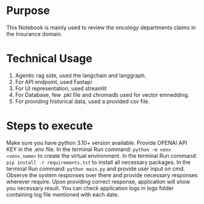 # Purpose
This Notebook is mainly used to review the oncology departments claims in the Insurance domain.

# Technical Usage
1. Agentic rag side, used the langchain and langgraph.
2. For API endpoint, used Fastapi
3. For UI representation, used streamlit
4. For Database, few .pkl file and chromadb used for vector emnedding.
5. For providing historical data, used a provided csv file.

# Steps to execute
Make sure you have python 3.10+ version available.
Provide OPENAI API KEY in the .env file.
In the terminal Run command: ```python -m venv <venv_name>``` to create the virtual environment.
In the terminal Run command: ```pip install -r requirements.txt``` to install all necessary packages.
In the terminal Run command: ```python main.py``` and provide user input on cmd.
Observe the system responses over there and provide necessary responses wherever require.
Upon providing correct response, application will show you necessary result.
You can check application logs in logs folder containing log file mentioned with each date.